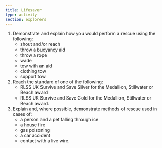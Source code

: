 ```yaml
---
title: Lifesaver
type: activity
section: explorers
---
```


1. Demonstrate and explain how you would perform a rescue using the following:
	* shout and/or reach
	* throw a buoyancy aid
	* throw a rope
	* wade
	* tow with an aid
	* clothing tow
	* support tow.
2. Reach the standard of one of the following:
	* RLSS UK Survive and Save Silver for the Medallion, Stillwater or Beach award
	* RLSS UK Survive and Save Gold for the Medallion, Stillwater or Beach award.
3. Explain and, where possible, demonstrate methods of rescue used in cases of:
	* a person and a pet falling through ice
	* a house fire
	* gas poisoning
	* a car accident
	* contact with a live wire.